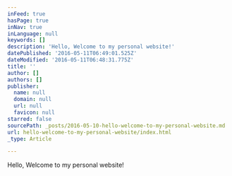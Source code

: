 ```yaml
---
inFeed: true
hasPage: true
inNav: true
inLanguage: null
keywords: []
description: 'Hello, Welcome to my personal website!'
datePublished: '2016-05-11T06:49:01.525Z'
dateModified: '2016-05-11T06:48:31.775Z'
title: ''
author: []
authors: []
publisher:
  name: null
  domain: null
  url: null
  favicon: null
starred: false
sourcePath: _posts/2016-05-10-hello-welcome-to-my-personal-website.md
url: hello-welcome-to-my-personal-website/index.html
_type: Article

---
```

Hello, Welcome to my personal website!
